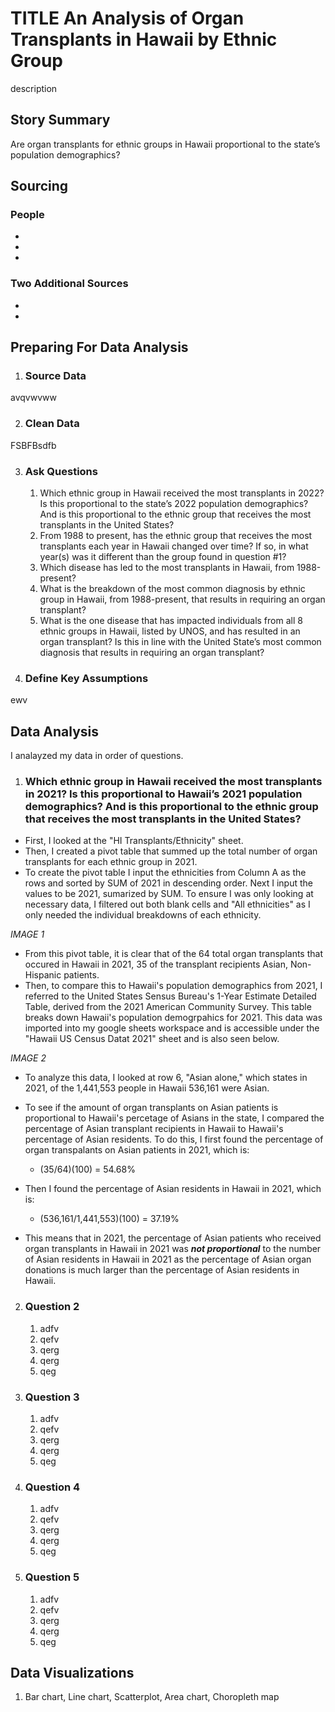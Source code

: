 # TITLE An Analysis of Organ Transplants in Hawaii by Ethnic Group 
description 

## Story Summary 
Are organ transplants for ethnic groups in Hawaii proportional to the state’s population demographics? 

## Sourcing 
### People
* 
*
*

### Two Additional Sources
*
*

## Preparing For Data Analysis  

1. ### Source Data
avqvwvww

2. ### Clean Data 
FSBFBsdfb

3. ### Ask Questions
    1. Which ethnic group in Hawaii received the most transplants in 2022? Is this proportional to the state’s 2022 population demographics? And is this proportional to the ethnic group that receives the most transplants in the United States?
    2. From 1988 to present, has the ethnic group that receives the most transplants each year in Hawaii changed over time? If so, in what year(s) was it different than the group found in question #1?
    3.  Which disease has led to the most transplants in Hawaii, from 1988-present?
    4. What is the breakdown of the most common diagnosis by ethnic group in Hawaii, from 1988-present, that results in requiring an organ transplant? 
    5. What is the one disease that has impacted individuals from all 8 ethnic groups in Hawaii, listed by UNOS, and has resulted in an organ transplant? Is this in line with the United State’s most common diagnosis that results in requiring an organ transplant?

   
4. ### Define Key Assumptions
ewv

## Data Analysis 
I analayzed my data in order of questions. 

1. ### Which ethnic group in Hawaii received the most transplants in 2021? Is this proportional to Hawaii’s 2021 population demographics? And is this proportional to the ethnic group that receives the most transplants in the United States?
* First, I looked at the "HI Transplants/Ethnicity" sheet. 
* Then, I created a pivot table that summed up the total number of organ transplants for each ethnic group in 2021.
* To create the pivot table I input the ethnicities from Column A as the rows and sorted by SUM of 2021 in descending order. Next I input the values to be 2021, sumarized by SUM. To ensure I was only looking at necessary data, I filtered out both blank cells and "All ethnicities" as I only needed the individual breakdowns of each ethnicity.

_IMAGE 1_

* From this pivot table, it is clear that of the 64 total organ transplants that occured in Hawaii in 2021, 35 of the transplant recipients  Asian, Non-Hispanic patients. 
* Then, to compare this to Hawaii's population demographics from 2021, I referred to the United States Sensus Bureau's 1-Year Estimate Detailed Table, derived from the 2021 American Community Survey. This table breaks down Hawaii's population demogrpahics for 2021. This data was imported into my google sheets workspace and is accessible under the "Hawaii US Census Datat 2021" sheet and is also seen below. 

_IMAGE 2_

* To analyze this data, I looked at row 6, "Asian alone," which states in 2021, of the 1,441,553 people in Hawaii 536,161 were Asian.
* To see if the amount of organ transplants on Asian patients is proportional to Hawaii's percetage of Asians in the state, I compared the percentage of Asian transplant recipients in Hawaii to Hawaii's percentage of Asian residents. To do this, I first found the percentage of organ transpalants on Asian patients in 2021, which is:
    * (35/64)(100) = 54.68% 
 
* Then I found the percentage of Asian residents in Hawaii in 2021, which is:
    * (536,161/1,441,553)(100) = 37.19%
 
* This means that in 2021, the percentage of Asian patients who received organ transplants in Hawaii in 2021 was _**not proportional**_ to the number of Asian residents in Hawaii in 2021 as the percentage of Asian organ donations is much larger than the percentage of Asian residents in Hawaii. 

2. ### Question 2
    1. adfv
    2. qefv
    3. qerg
    4. qerg
    5. qeg

3. ### Question 3
    1. adfv
    2. qefv
    3. qerg
    4. qerg
    5. qeg

4. ### Question 4
    1. adfv
    2. qefv
    3. qerg
    4. qerg
    5. qeg

5. ### Question 5
    1. adfv
    2. qefv
    3. qerg
    4. qerg
    5. qeg

## Data Visualizations 
1. Bar chart, Line chart, Scatterplot, Area chart,  Choropleth map 
